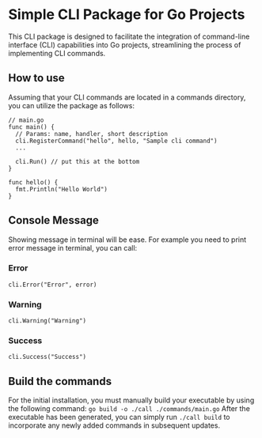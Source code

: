 # Simple CLI Package for Go Projects
This CLI package is designed to facilitate the integration of command-line interface (CLI) capabilities into Go projects, streamlining the process of implementing CLI commands.

## How to use
Assuming that your CLI commands are located in a commands directory, you can utilize the package as follows:
```
// main.go
func main() {
  // Params: name, handler, short description
  cli.RegisterCommand("hello", hello, "Sample cli command")
  ...

  cli.Run() // put this at the bottom
}

func hello() {
  fmt.Println("Hello World")
}
```

## Console Message
Showing message in terminal will be ease. For example you need to print error message in terminal, you can call:

### Error
```cli.Error("Error", error)```

### Warning
```cli.Warning("Warning")```

### Success
```cli.Success("Success")```


## Build the commands
For the initial installation, you must manually build your executable by using the following command:
``go build -o ./call ./commands/main.go``
After the executable has been generated, you can simply run ``./call build`` to incorporate any newly added commands in subsequent updates.



